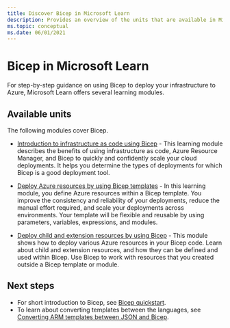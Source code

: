 ```yaml
---
title: Discover Bicep in Microsoft Learn
description: Provides an overview of the units that are available in Microsoft Learn for Bicep.
ms.topic: conceptual
ms.date: 06/01/2021
---
```

# Bicep in Microsoft Learn

For step-by-step guidance on using Bicep to deploy your infrastructure to Azure, Microsoft Learn offers several learning modules.

## Available units

The following modules cover Bicep.

* [Introduction to infrastructure as code using Bicep](/learn/modules/introduction-to-infrastructure-as-code-using-bicep/) - This learning module describes the benefits of using infrastructure as code, Azure Resource Manager, and Bicep to quickly and confidently scale your cloud deployments. It helps you determine the types of deployments for which Bicep is a good deployment tool.

* [Deploy Azure resources by using Bicep templates](/learn/modules/deploy-azure-resources-by-using-bicep-templates/) - In this learning module, you define Azure resources within a Bicep template. You improve the consistency and reliability of your deployments, reduce the manual effort required, and scale your deployments across environments. Your template will be flexible and reusable by using parameters, variables, expressions, and modules.

* [Deploy child and extension resources by using Bicep](/learn/modules/child-extension-bicep-templates/) - This module shows how to deploy various Azure resources in your Bicep code. Learn about child and extension resources, and how they can be defined and used within Bicep. Use Bicep to work with resources that you created outside a Bicep template or module.

## Next steps

* For short introduction to Bicep, see [Bicep quickstart](quickstart-create-bicep-use-visual-studio-code.md).
* To learn about converting templates between the languages, see [Converting ARM templates between JSON and Bicep](decompile.md).
